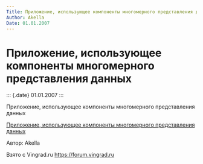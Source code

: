 ```yaml
---
Title: Приложение, использующее компоненты многомерного представления данных
Author: Akella
Date: 01.01.2007
---
```



Приложение, использующее компоненты многомерного представления данных
=====================================================================

::: {.date}
01.01.2007
:::

Приложение, использующее компоненты многомерного представления данных

[Приложение, использующее компоненты многомерного представления данных](30_1.zip)

Автор: Akella

Взято с Vingrad.ru <https://forum.vingrad.ru>
